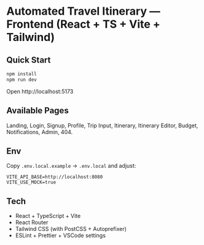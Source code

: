 # Automated Travel Itinerary — Frontend (React + TS + Vite + Tailwind)

## Quick Start
```bash
npm install
npm run dev
```
Open http://localhost:5173

## Available Pages
Landing, Login, Signup, Profile, Trip Input, Itinerary, Itinerary Editor, Budget, Notifications, Admin, 404.

## Env
Copy `.env.local.example` → `.env.local` and adjust:
```
VITE_API_BASE=http://localhost:8080
VITE_USE_MOCK=true
```

## Tech
- React + TypeScript + Vite
- React Router
- Tailwind CSS (with PostCSS + Autoprefixer)
- ESLint + Prettier + VSCode settings